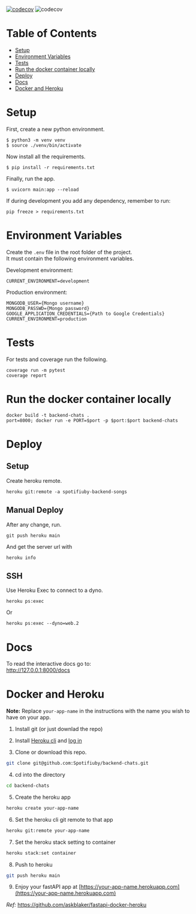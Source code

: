[![codecov](https://codecov.io/gh/Spotifiuby/backend-chats/branch/main/graph/badge.svg?token=AeF0yP6UgT)](https://codecov.io/gh/Spotifiuby/backend-chats) ![codecov](https://github.com/Spotifiuby/backend-chats/workflows/Spotifiuby%20CI/badge.svg)

# Table of Contents
* [Setup](#setup)
* [Environment Variables](#environment-variables)
* [Tests](#tests)
* [Run the docker container locally](#run-the-docker-container-locally)
* [Deploy](#deploy)
* [Docs](#docs)
* [Docker and Heroku](#docker-and-heroku)

# Setup
First, create a new python environment.
```
$ python3 -m venv venv
$ source ./venv/bin/activate
```

Now install all the requirements.
```
$ pip install -r requirements.txt
```

Finally, run the app.
```
$ uvicorn main:app --reload
```

If during development you add any dependency, remember to run:
```
pip freeze > requirements.txt
```

# Environment Variables
Create the `.env` file in the root folder of the project.\
It must contain the following environment variables.

Development environment:
```
CURRENT_ENVIRONMENT=development
```

Production environment:
```
MONGODB_USER={Mongo username}
MONGODB_PASSWD={Mongo password}
GOOGLE_APPLICATION_CREDENTIALS={Path to Google Credentials}
CURRENT_ENVIRONMENT=production
```

# Tests
For tests and coverage run the following.
```
coverage run -m pytest
coverage report
```

# Run the docker container locally

~~~
docker build -t backend-chats .
port=8000; docker run -e PORT=$port -p $port:$port backend-chats
~~~

# Deploy
## Setup
Create heroku remote.
```
heroku git:remote -a spotifiuby-backend-songs
```

## Manual Deploy
After any change, run.
```
git push heroku main
```

And get the server url with
```
heroku info
```

## SSH
Use Heroku Exec to connect to a dyno.
```
heroku ps:exec
```

Or
```
heroku ps:exec --dyno=web.2
```

# Docs
To read the interactive docs go to:\
http://127.0.0.1:8000/docs


# Docker and Heroku
**Note:** Replace `your-app-name` in the instructions with the name you wish to have on your app.

1. Install git (or just downlad the repo)

2. Install [Heroku cli](https://devcenter.heroku.com/articles/heroku-cli) and [log in](https://devcenter.heroku.com/articles/heroku-cli#getting-started)

3. Clone or download this repo.

```bash
git clone git@github.com:Spotifiuby/backend-chats.git
```

4. cd into the directory

```bash
cd backend-chats
```

5. Create the heroku app

```bash
heroku create your-app-name
```

6. Set the heroku cli git remote to that app

```bash
heroku git:remote your-app-name
```

7. Set the heroku stack setting to container

```bash
heroku stack:set container
```

8. Push to heroku

```bash
git push heroku main
```

9.  Enjoy your fastAPI app at [https://your-app-name.herokuapp.com](https://your-app-name.herokuapp.com)

*Ref:* https://github.com/askblaker/fastapi-docker-heroku
